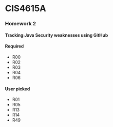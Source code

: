 # CIS4615A

### Homework 2
#### Tracking Java Security weaknesses using GitHub

#### Required

- R00
- R02
- R03
- R04
- R06


#### User picked

- R01
- R05
- R13
- R14
- R49
